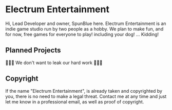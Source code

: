 # Electrum Entertainment
Hi, Lead Developer and owner, SpunBlue here. Electrum Entertainment is an indie game studio run by two people as a hobby. We plan to make fun, and for now, free games for everyone to play! including your dog! ... Kidding!

## Planned Projects
🤫🤫🤫 We don't want to leak our hard work 🤫🤫🤫

## Copyright
If the name "Electrum Entertainment", is already taken and copyrighted by you, there is no need to make a legal threat. Contact me at any time and just let me know in a professional email, as well as proof of copyright.
